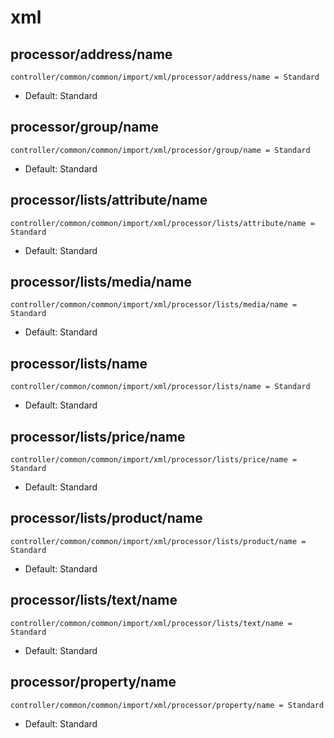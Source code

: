 
# xml
## processor/address/name

```
controller/common/common/import/xml/processor/address/name = Standard
```

* Default: Standard


## processor/group/name

```
controller/common/common/import/xml/processor/group/name = Standard
```

* Default: Standard


## processor/lists/attribute/name

```
controller/common/common/import/xml/processor/lists/attribute/name = Standard
```

* Default: Standard


## processor/lists/media/name

```
controller/common/common/import/xml/processor/lists/media/name = Standard
```

* Default: Standard


## processor/lists/name

```
controller/common/common/import/xml/processor/lists/name = Standard
```

* Default: Standard


## processor/lists/price/name

```
controller/common/common/import/xml/processor/lists/price/name = Standard
```

* Default: Standard


## processor/lists/product/name

```
controller/common/common/import/xml/processor/lists/product/name = Standard
```

* Default: Standard


## processor/lists/text/name

```
controller/common/common/import/xml/processor/lists/text/name = Standard
```

* Default: Standard


## processor/property/name

```
controller/common/common/import/xml/processor/property/name = Standard
```

* Default: Standard
